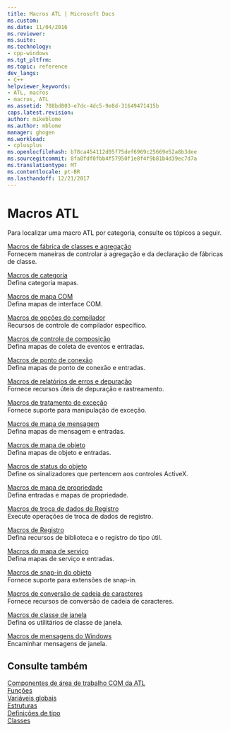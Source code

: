```yaml
---
title: Macros ATL | Microsoft Docs
ms.custom: 
ms.date: 11/04/2016
ms.reviewer: 
ms.suite: 
ms.technology:
- cpp-windows
ms.tgt_pltfrm: 
ms.topic: reference
dev_langs:
- C++
helpviewer_keywords:
- ATL, macros
- macros, ATL
ms.assetid: 788bd803-e7dc-4dc5-9e8d-31649471415b
caps.latest.revision: 
author: mikeblome
ms.author: mblome
manager: ghogen
ms.workload:
- cplusplus
ms.openlocfilehash: b78ca454112d05f75def6969c25669e52a8b3dee
ms.sourcegitcommit: 8fa8fdf0fbb4f57950f1e8f4f9b81b4d39ec7d7a
ms.translationtype: MT
ms.contentlocale: pt-BR
ms.lasthandoff: 12/21/2017
---
```

# <a name="atl-macros"></a>Macros ATL
Para localizar uma macro ATL por categoria, consulte os tópicos a seguir.  
  
 [Macros de fábrica de classes e agregação](../../atl/reference/aggregation-and-class-factory-macros.md)  
 Fornecem maneiras de controlar a agregação e da declaração de fábricas de classe.  
  
 [Macros de categoria](../../atl/reference/category-macros.md)  
 Defina categoria mapas.  
  
 [Macros de mapa COM](../../atl/reference/com-map-macros.md)  
 Defina mapas de interface COM.  
  
 [Macros de opções do compilador](../../atl/reference/compiler-options-macros.md)  
 Recursos de controle de compilador específico.  
  
 [Macros de controle de composição](../../atl/reference/composite-control-macros.md)  
 Defina mapas de coleta de eventos e entradas.  
  
 [Macros de ponto de conexão](../../atl/reference/connection-point-macros.md)  
 Defina mapas de ponto de conexão e entradas.  
  
 [Macros de relatórios de erros e depuração](../../atl/reference/debugging-and-error-reporting-macros.md)  
 Fornece recursos úteis de depuração e rastreamento.  
  
 [Macros de tratamento de exceção](../../atl/reference/exception-handling-macros.md)  
 Fornece suporte para manipulação de exceção.  
  
 [Macros de mapa de mensagem](../../atl/reference/message-map-macros-atl.md)  
 Defina mapas de mensagem e entradas.  
  
 [Macros de mapa de objeto](../../atl/reference/object-map-macros.md)  
 Defina mapas de objeto e entradas.  
  
 [Macros de status do objeto](../../atl/reference/object-status-macros.md)  
 Define os sinalizadores que pertencem aos controles ActiveX.  
  
 [Macros de mapa de propriedade](../../atl/reference/property-map-macros.md)  
 Defina entradas e mapas de propriedade.  
  
 [Macros de troca de dados de Registro](../../atl/reference/registry-data-exchange-macros.md)  
 Execute operações de troca de dados de registro.  
  
 [Macros de Registro](../../atl/reference/registry-macros.md)  
 Defina recursos de biblioteca e o registro do tipo útil.  
  
 [Macros do mapa de serviço](../../atl/reference/service-map-macros.md)  
 Defina mapas de serviço e entradas.  
  
 [Macros de snap-in do objeto](../../atl/reference/snap-in-object-macros.md)  
 Fornece suporte para extensões de snap-in.  
  
 [Macros de conversão de cadeia de caracteres](string-conversion-macros.md)  
 Fornece recursos de conversão de cadeia de caracteres.  
  
 [Macros de classe de janela](../../atl/reference/window-class-macros.md)  
 Defina os utilitários de classe de janela.  
  
 [Macros de mensagens do Windows](../../atl/reference/windows-messages-macros.md)  
 Encaminhar mensagens de janela.  
  
## <a name="see-also"></a>Consulte também  

 [Componentes de área de trabalho COM da ATL](../../atl/atl-com-desktop-components.md)   
 [Funções](../../atl/reference/atl-functions.md)   
 [Variáveis globais](../../atl/reference/atl-global-variables.md)   
 [Estruturas](../../atl/reference/atl-structures.md)   
 [Definições de tipo](../../atl/reference/atl-typedefs.md)   
 [Classes](../../atl/reference/atl-classes.md)
